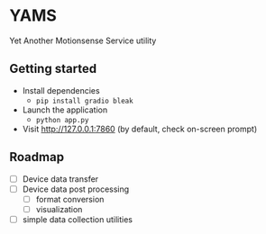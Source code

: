 # YAMS
Yet Another Motionsense Service utility


## Getting started

- Install dependencies 
    - `pip install gradio bleak`
- Launch the application
    - `python app.py`
- Visit http://127.0.0.1:7860 (by default, check on-screen prompt)


## Roadmap

- [ ] Device data transfer
- [ ] Device data post processing
    - [ ] format conversion
    - [ ] visualization
- [ ] simple data collection utilities
